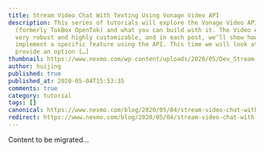 ```yaml
---
title: Stream Video Chat With Texting Using Vonage Video API
description: This series of tutorials will explore the Vonage Video API
  (formerly TokBox OpenTok) and what you can build with it. The Video API is
  very robust and highly customizable, and in each post, we’ll show how to
  implement a specific feature using the API. This time we will look at how to
  provide an option […]
thumbnail: https://www.nexmo.com/wp-content/uploads/2020/05/Dev_Stream-Video_Texting_1200x600.png
author: huijing
published: true
published_at: 2020-05-04T15:53:35
comments: true
category: tutorial
tags: []
canonical: https://www.nexmo.com/blog/2020/05/04/stream-video-chat-with-texting-using-vonage-video-api-dr
redirect: https://www.nexmo.com/blog/2020/05/04/stream-video-chat-with-texting-using-vonage-video-api-dr
---
```

Content to be migrated...
